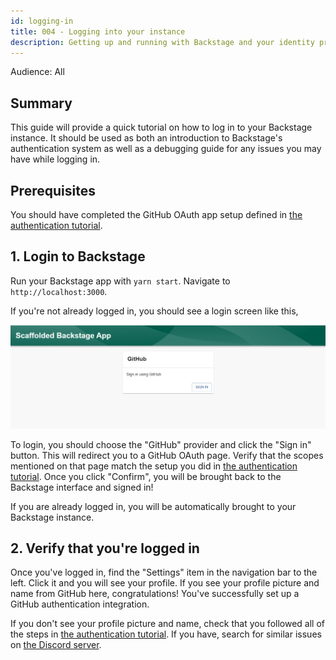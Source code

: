 ```yaml
---
id: logging-in
title: 004 - Logging into your instance
description: Getting up and running with Backstage and your identity provider
---
```


Audience: All

## Summary

This guide will provide a quick tutorial on how to log in to your Backstage instance. It should be used as both an introduction to Backstage's authentication system as well as a debugging guide for any issues you may have while logging in.

## Prerequisites

You should have completed the GitHub OAuth app setup defined in [the authentication tutorial](../getting-started/config/authentication.md).

## 1. Login to Backstage

Run your Backstage app with `yarn start`. Navigate to `http://localhost:3000`.

If you're not already logged in, you should see a login screen like this,

![Screenshot of the login screen](../../assets/getting-started/login-screen.png)

To login, you should choose the "GitHub" provider and click the "Sign in" button. This will redirect you to a GitHub OAuth page. Verify that the scopes mentioned on that page match the setup you did in [the authentication tutorial](./config/authentication.md). Once you click "Confirm", you will be brought back to the Backstage interface and signed in!

If you are already logged in, you will be automatically brought to your Backstage instance.

## 2. Verify that you're logged in

Once you've logged in, find the "Settings" item in the navigation bar to the left. Click it and you will see your profile. If you see your profile picture and name from GitHub here, congratulations! You've successfully set up a GitHub authentication integration.

<!-- Would like to have more FAQs here for help instead of funneling to Discord -->

If you don't see your profile picture and name, check that you followed all of the steps in [the authentication tutorial](./config/authentication.md). If you have, search for similar issues on [the Discord server](https://discord.gg/backstage-687207715902193673).
